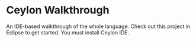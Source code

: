 Ceylon Walkthrough
==================

An IDE-based walkthrough of the whole language. Check out this 
project in Eclipse to get started. You must install Ceylon IDE.

